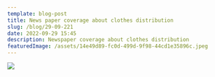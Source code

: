 ```yaml
---
template: blog-post
title: News paper coverage about clothes distribution
slug: /blog/29-09-221
date: 2022-09-29 15:45
description: Newspaper coverage about clothes distribution
featuredImage: /assets/14e49d89-fc0d-499d-9f98-44cd1e35896c.jpeg
---
```

![](/assets/d338fcaf-33a6-478d-9861-bfbf2495d8ef.jpeg)